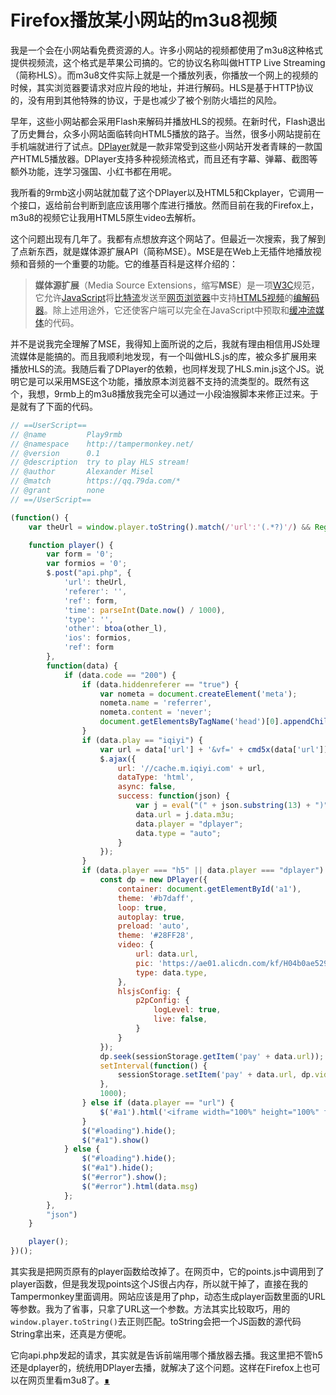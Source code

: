 # Firefox播放某小网站的m3u8视频

我是一个会在小网站看免费资源的人。许多小网站的视频都使用了m3u8这种格式提供视频流，这个格式是苹果公司搞的。它的协议名称叫做HTTP Live Streaming（简称HLS）。而m3u8文件实际上就是一个播放列表，你播放一个网上的视频的时候，其实浏览器要请求对应片段的地址，并进行解码。HLS是基于HTTP协议的，没有用到其他特殊的协议，于是也减少了被个别防火墙拦的风险。

早年，这些小网站都会采用Flash来解码并播放HLS的视频。在新时代，Flash退出了历史舞台，众多小网站面临转向HTML5播放的路子。当然，很多小网站提前在手机端就进行了试点。[DPlayer](https://dplayer.js.org/zh/)就是一款非常受到这些小网站开发者青睐的一款国产HTML5播放器。DPlayer支持多种视频流格式，而且还有字幕、弹幕、截图等额外功能，连学习强国、小红书都在用呢。

我所看的9rmb这小网站就加载了这个DPlayer以及HTML5和Ckplayer，它调用一个接口，返给前台判断到底应该用哪个库进行播放。然而目前在我的Firefox上，m3u8的视频它让我用HTML5原生video去解析。

这个问题出现有几年了。我都有点想放弃这个网站了。但最近一次搜索，我了解到了点新东西，就是媒体源扩展API（简称MSE）。MSE是在Web上无插件地播放视频和音频的一个重要的功能。它的维基百科是这样介绍的：

> **媒体源扩展**（Media Source Extensions，缩写**MSE**）是一项[W3C](https://zh.wikipedia.org/wiki/万维网联盟)规范，它允许[JavaScript](https://zh.wikipedia.org/wiki/JavaScript)将[比特流](https://zh.wikipedia.org/wiki/位元流)发送至[网页浏览器](https://zh.wikipedia.org/wiki/网页浏览器)中支持[HTML5视频](https://zh.wikipedia.org/w/index.php?title=HTML5视频&action=edit&redlink=1)的[编解码器](https://zh.wikipedia.org/wiki/编解码器)。除上述用途外，它还使客户端可以完全在JavaScript中预取和[缓冲](https://zh.wikipedia.org/wiki/緩衝器)[流媒体](https://zh.wikipedia.org/wiki/流媒体)的代码。

并不是说我完全理解了MSE，我得知上面所说的之后，我就有理由相信用JS处理流媒体是能搞的。而且我顺利地发现，有一个叫做HLS.js的库，被众多扩展用来播放HLS的流。我随后看了DPlayer的依赖，也同样发现了HLS.min.js这个JS。说明它是可以采用MSE这个功能，播放原本浏览器不支持的流类型的。既然有这个，我想，9rmb上的m3u8播放我完全可以通过一小段油猴脚本来修正过来。于是就有了下面的代码。

```js
// ==UserScript==
// @name         Play9rmb
// @namespace    http://tampermonkey.net/
// @version      0.1
// @description  try to play HLS stream!
// @author       Alexander Misel
// @match        https://qq.79da.com/*
// @grant        none
// ==/UserScript==

(function() {
    var theUrl = window.player.toString().match(/'url':'(.*?)'/) && RegExp.$1;

    function player() {
        var form = '0';
        var formios = '0';
        $.post("api.php", {
            'url': theUrl,
            'referer': '',
            'ref': form,
            'time': parseInt(Date.now() / 1000),
            'type': '',
            'other': btoa(other_l),
            'ios': formios,
            'ref': form
        },
        function(data) {
            if (data.code == "200") {
                if (data.hiddenreferer == "true") {
                    var nometa = document.createElement('meta');
                    nometa.name = 'referrer',
                    nometa.content = 'never';
                    document.getElementsByTagName('head')[0].appendChild(nometa);
                }
                if (data.play == "iqiyi") {
                    var url = data['url'] + '&vf=' + cmd5x(data['url']);
                    $.ajax({
                        url: '//cache.m.iqiyi.com' + url,
                        dataType: 'html',
                        async: false,
                        success: function(json) {
                            var j = eval("(" + json.substring(13) + ")");
                            data.url = j.data.m3u;
                            data.player = "dplayer";
                            data.type = "auto";
                        }
                    });
                }
                if (data.player === "h5" || data.player === "dplayer") {
                    const dp = new DPlayer({
                        container: document.getElementById('a1'),
                        theme: '#b7daff',
                        loop: true,
                        autoplay: true,
                        preload: 'auto',
                        theme: '#28FF28',
                        video: {
                            url: data.url,
                            pic: 'https://ae01.alicdn.com/kf/H04b0ae529f2d44b4a246ec1f574ef558e.jpg',
                            type: data.type,
                        },
                        hlsjsConfig: {
                            p2pConfig: {
                                logLevel: true,
                                live: false,
                            }
                        }
                    });
                    dp.seek(sessionStorage.getItem('pay' + data.url));
                    setInterval(function() {
                        sessionStorage.setItem('pay' + data.url, dp.video.currentTime);
                    },
                    1000);
                } else if (data.player == "url") {
                    $('#a1').html('<iframe width="100%" height="100%" frameborder="0" border="0" scrolling="no" allowfullscreen="true" webkitallowfullscreen="true" mozallowfullscreen="true" allowtransparency="true" src="' + data.url + '"></iframe>');
                }
                $("#loading").hide();
                $("#a1").show()
            } else {
                $("#loading").hide();
                $("#a1").hide();
                $("#error").show();
                $("#error").html(data.msg)
            };
        },
        "json")
    }

    player();
})();
```

其实我是把网页原有的player函数给改掉了。在网页中，它的points.js中调用到了player函数，但是我发现points这个JS很占内存，所以就干掉了，直接在我的Tampermonkey里面调用。网站应该是用了php，动态生成player函数里面的URL等参数。我为了省事，只拿了URL这一个参数。方法其实比较取巧，用的`window.player.toString()`去正则匹配。toString会把一个JS函数的源代码String拿出来，还真是方便呢。

它向api.php发起的请求，其实就是告诉前端用哪个播放器去播。我这里把不管h5还是dplayer的，统统用DPlayer去播，就解决了这个问题。这样在Firefox上也可以在网页里看m3u8了。[∎](../ "返回首页")


